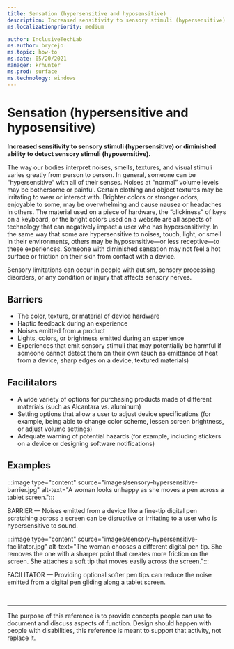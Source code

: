```yaml
---
title: Sensation (hypersensitive and hyposensitive)
description: Increased sensitivity to sensory stimuli (hypersensitive) or diminished ability to detect sensory stimuli (hyposensitive)
ms.localizationpriority: medium

author: InclusiveTechLab
ms.author: brycejo 
ms.topic: how-to
ms.date: 05/20/2021
manager: krhunter
ms.prod: surface
ms.technology: windows
---
```


# Sensation (hypersensitive and hyposensitive)

**Increased sensitivity to sensory stimuli (hypersensitive) or diminished ability to detect sensory stimuli (hyposensitive).**

The way our bodies interpret noises, smells, textures, and visual stimuli varies greatly from person to person. In general, someone can be “hypersensitive“ with all of their senses. Noises at “normal” volume levels may be bothersome or painful. Certain clothing and object textures may be irritating to wear or interact with. Brighter colors or stronger odors, enjoyable to some, may be overwhelming and cause nausea or headaches in others. The material used on a piece of hardware, the “clickiness” of keys on a keyboard, or the bright colors used on a website are all aspects of technology that can negatively impact a user who has hypersensitivity. In the same way that some are hypersensitive to noises, touch, light, or smell in their environments, others may be hyposensitive—or less receptive—to these experiences. Someone with diminished sensation may not feel a hot surface or friction on their skin from contact with a device.

Sensory limitations can occur in people with autism, sensory processing disorders, or any condition or injury that affects sensory nerves.

## Barriers
* The color, texture, or material of device hardware
* Haptic feedback during an experience
* Noises emitted from a product
* Lights, colors, or brightness emitted during an experience
* Experiences that emit sensory stimuli that may potentially be harmful if someone cannot detect them on their own (such as emittance of heat from a device, sharp edges on a device, textured materials)

## Facilitators
* A wide variety of options for purchasing products made of different materials (such as Alcantara vs. aluminum)
* Setting options that allow a user to adjust device specifications (for example, being able to change color scheme, lessen screen brightness, or adjust volume settings)
* Adequate warning of potential hazards (for example, including stickers on a device or designing software notifications)

## Examples

:::image type="content" source="images/sensory-hypersensitive-barrier.jpg" alt-text="A woman looks unhappy as she moves a pen across a tablet screen.":::

BARRIER — Noises emitted from a device like a fine-tip digital pen scratching across a screen can be disruptive or irritating to a user who is hypersensitive to sound.

:::image type="content" source="images/sensory-hypersensitive-facilitator.jpg" alt-text="The woman chooses a different digital pen tip. She removes the one with a sharper point that creates more friction on the screen. She attaches a soft tip that moves easily across the screen.":::

FACILITATOR — Providing optional softer pen tips can reduce the noise emitted from a digital pen gliding along a tablet screen.

&nbsp;

[comment]: # (Footer statement)
___
The purpose of this reference is to provide concepts people can use to document and discuss aspects of function. Design should happen with people with disabilities, this reference is meant to support that activity, not replace it. 